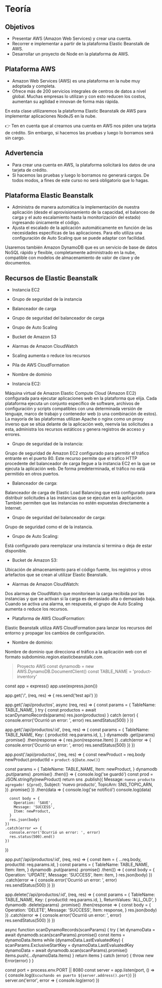 # Teoría

## Objetivos

- Presentar AWS (Amazon Web Services) y crear una cuenta.
- Recorrer e implementar a partir de la plataforma Elastic Beanstalk de AWS. 
- Desarrollar un proyecto de Node en la plataforma de AWS.

## Plataforma AWS

- Amazon Web Services (AWS) es una plataforma en la nube muy adoptada y completa.
- Ofrece más de 200 servicios integrales de centros de datos a nivel global. Muchas empresas lo utilizan y con esto reducen los costos, aumentan su agilidad e innovan de forma más rápida.

En esta clase utilizaremos la plataforma Elastic Beanstalk de AWS para implementar aplicaciones NodeJS en la nube.

👉 Ten en cuenta que al crearnos una cuenta en AWS nos piden una tarjeta de crédito.
Sin embargo, si hacemos las pruebas y luego lo borramos será sin cargo.

## Advertencia

- Para crear una cuenta en AWS, la plataforma solicitará los datos de una tarjeta de crédito.
- Si hacemos las pruebas y luego lo borramos no generará cargos. De todos modos, a fines de este curso no será obligatorio que lo hagas.

## Plataforma Elastic Beanstalk

- Administra de manera automática la implementación de nuestra aplicación (desde el aprovisionamiento de la capacidad, el balanceo de carga y el auto escalamiento hasta la monitorización del estado) ingresando únicamente el código.
- Ajusta el escalado de la aplicación automáticamente en función de las necesidades específicas de las aplicaciones. Para ello utiliza una configuración de Auto Scaling que se puede adaptar con facilidad.

Usaremos también Amazon DynamoDB que es un servicio de base de datos NoSQL rápido y flexible, completamente administrado en la nube, compatible con modelos de almacenamiento de valor de clave y de documentos.

## Recursos de Elastic Beanstalk

- Instancia EC2
- Grupo de seguridad de la instancia
- Balanceador de carga
- Grupo de seguridad del balanceador de carga
- Grupo de Auto Scaling
- Bucket de Amazon S3
- Alarmas de Amazon CloudWatch
- Scaling aumenta o reduce los recursos
- Pila de AWS CloudFormation
- Nombre de dominio

- Instancia EC2:

Máquina virtual de Amazon Elastic Compute Cloud (Amazon EC2) configurada para ejecutar aplicaciones web en la plataforma que elija. Cada plataforma ejecuta un conjunto específico de software, archivos de configuración y scripts compatibles con una determinada versión de lenguaje, marco de trabajo y contenedor web (o una combinación de estos). La mayoría de las plataformas utilizan Apache o nginx como un proxy inverso que se sitúa delante de la aplicación web, reenvía las solicitudes a esta, administra los recursos estáticos y genera registros de acceso y errores.

- Grupo de seguridad de la instancia:

Grupo de seguridad de Amazon EC2 configurado para permitir el tráfico entrante en el puerto 80. Este recurso permite que el tráfico HTTP procedente del balanceador de carga llegue a la instancia EC2 en la que se ejecuta la aplicación web. De forma predeterminada, el tráfico no está permitido en otros puertos.

- Balanceador de carga:

Balanceador de carga de Elastic Load Balancing que está configurado para distribuir solicitudes a las instancias que se ejecutan en la aplicación. También permiten que las instancias no estén expuestas directamente a Internet.

- Grupo de seguridad del balanceador de carga:

Grupo de seguridad como el de la instancia. 

- Grupo de Auto Scaling:

Está configurado para reemplazar una instancia si termina o deja de estar disponible.

- Bucket de Amazon S3:

Ubicación de almacenamiento para el código fuente, los registros y otros artefactos que se crean al utilizar Elastic Beanstalk.

- Alarmas de Amazon CloudWatch:

Dos alarmas de CloudWatch que monitoriean la carga recibida por las instancias y que se activan si la carga es demasiado alta o demasiado baja. Cuando se activa una alarma, en respuesta, el grupo de Auto Scaling aumenta o reduce los recursos.

- Plataforma de AWS CloudFormation:

Elastic Beanstalk utiliza AWS CloudFormation para lanzar los recursos del entorno y propagar los cambios de configuración.

- Nombre de dominio:

Nombre de dominio que direcciona el tráfico a la aplicación web con el formato subdominio.region.elasticbeanstalk.com.

> Proyecto AWS
const dynamodb = new AWS.DynamoDB.DocumentClient()
const TABLE_NAME = 'product-inventory'

const app = express()
app.use(express.json())

app.get('/', (req, res) => {
  res.send('test api')
})

app.get('/api/productos', async (req, res) => {
  const params = {
    TableName: TABLE_NAME,
  }
  try {
    const productos = await scanDynamoRecords(params)
    res.json(productos)
  } catch (error) {
    console.error('Ocurrió un error: ', error)
    res.sendStatus(500)
  }
})

app.get('/api/productos/:id', (req, res) => {
  const params = {
    TableName: TABLE_NAME,
    Key: {
      productId: req.params.id,
    },
  }
  dynamodb
    .get(params)
    .promise()
    .then(response => {
      res.json(response.Item)
    })
    .catch(error => {
      console.error('Ocurrió un error: ', error)
      res.sendStatus(500)
    })
})

app.post('/api/productos', (req, res) => {
  const newProduct = req.body
  newProduct.productId = `product-${Date.now()}`

  const params = {
    TableName: TABLE_NAME,
    Item: newProduct,
  }
  dynamodb
    .put(params)
    .promise()
    .then(() => {
      console.log('se guardó')
      const prod = JSON.stringify(newProduct)
      return sns
        .publish({
          Message: `nuevo producto agregado! ${prod}`,
          Subject: 'nuevo producto',
          TopicArn: SNS_TOPIC_ARN,
        })
        .promise()
    })
    .then(data => {
      console.log('se notificó')
      console.log(data)

      const body = {
        Operation: 'SAVE',
        Message: 'SUCCESS',
        Item: newProduct,
      }
      res.json(body)
    })
    .catch(error => {
      console.error('Ocurrió un error: ', error)
      res.status(500).end()
    })
})

app.put('/api/productos/:id', (req, res) => {
  const item = {
    ...req.body,
    productId: req.params.id,
  }
  const params = {
    TableName: TABLE_NAME,
    Item: item,
  }
  dynamodb
    .put(params)
    .promise()
    .then(() => {
      const body = {
        Operation: 'UPDATE',
        Message: 'SUCCESS',
        Item: item,
      }
      res.json(body)
    })
    .catch(error => {
      console.error('Ocurrió un error: ', error)
      res.sendStatus(500)
    })
})

app.delete('/api/productos/:id', (req, res) => {
  const params = {
    TableName: TABLE_NAME,
    Key: {
      productId: req.params.id,
    },
    ReturnValues: 'ALL_OLD',
  }
  dynamodb
    .delete(params)
    .promise()
    .then(response => {
      const body = {
        Operation: 'DELETE',
        Message: 'SUCCESS',
        Item: response,
      }
      res.json(body)
    })
    .catch(error => {
      console.error('Ocurrió un error: ', error)
      res.sendStatus(500)
    })
})

async function scanDynamoRecords(scanParams) {
  try {
    let dynamoData = await dynamodb.scan(scanParams).promise()
    const items = dynamoData.Items
    while (dynamoData.LastEvaluatedKey) {
      scanParams.ExclusiveStartKey = dynamoData.LastEvaluatedKey
      dynamoData = await dynamodb.scan(scanParams).promise()
      items.push(...dynamoData.Items)
    }
    return items
  } catch (error) {
    throw new Error(error)
  }
}

const port = process.env.PORT || 8080
const server = app.listen(port, () => {
  console.log(`Escuchando en puerto ${server.address().port}`)
})
server.on('error', error => {
  console.log(error)
})
